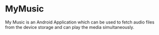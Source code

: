 # MyMusic
My Music is an Android Application which can be used to fetch audio files from the device storage and can play the media simultaneously.
